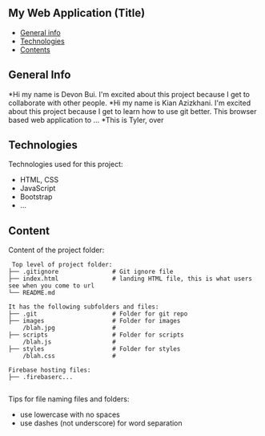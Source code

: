 ## My Web Application (Title)

* [General info](#general-info)
* [Technologies](#technologies)
* [Contents](#content)

## General Info
*Hi my name is Devon Bui. I'm excited about this project because I get to collaborate with other people.
*Hi my name is Kian Azizkhani. I'm excited about this project because I get to learn how to use git better.
This browser based web application to ...
*This is Tyler, over
	
## Technologies
Technologies used for this project:
* HTML, CSS
* JavaScript
* Bootstrap 
* ...
	
## Content
Content of the project folder:

```
 Top level of project folder: 
├── .gitignore               # Git ignore file
├── index.html               # landing HTML file, this is what users see when you come to url
└── README.md

It has the following subfolders and files:
├── .git                     # Folder for git repo
├── images                   # Folder for images
    /blah.jpg                # 
├── scripts                  # Folder for scripts
    /blah.js                 # 
├── styles                   # Folder for styles
    /blah.css                # 

Firebase hosting files: 
├── .firebaserc...


```

Tips for file naming files and folders:
* use lowercase with no spaces
* use dashes (not underscore) for word separation

